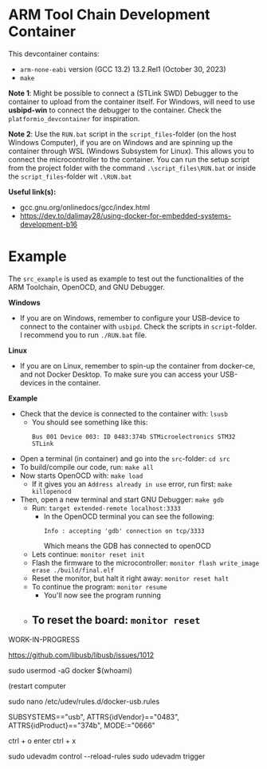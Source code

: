 # ARM Tool Chain Development Container

This devcontainer contains:
- `arm-none-eabi` version (GCC 13.2) 13.2.Rel1 (October 30, 2023)
- `make`



**Note 1**: Might be possible to connect a (STLink SWD) Debugger to the container to upload from the container itself. For Windows, will need to use **usbipd-win** to connect the debugger to the container. Check the `platformio_devcontainer` for inspiration.

**Note 2**: Use the `RUN.bat` script in the `script_files`-folder (on the host Windows Computer), if you are on Windows and are spinning up the container through WSL (Windows Subsystem for Linux). This allows you to connect the microcontroller to the container. You can run the setup script from the project folder with the command `.\script_files\RUN.bat` or inside the `script_files`-folder wit `.\RUN.bat`



**Useful link(s):**
- gcc.gnu.org/onlinedocs/gcc/index.html
- https://dev.to/dalimay28/using-docker-for-embedded-systems-development-b16

# Example

The `src_example` is used as example to test out the functionalities of the ARM Toolchain, OpenOCD, and GNU Debugger.

**Windows**
- If you are on Windows, remember to configure your USB-device to connect to the container with `usbipd`. Check the scripts in `script`-folder. I recommend you to run `./RUN.bat` file.

**Linux**
- If you are on Linux, remember to spin-up the container from docker-ce, and not Docker Desktop. To make sure you can access your USB-devices in the container.

**Example**

- Check that the device is connected to the container with: `lsusb`
    - You should see something like this:
        ```
        Bus 001 Device 003: ID 0483:374b STMicroelectronics STM32 STLink
        ```
- Open a terminal (in container) and go into the `src`-folder: `cd src`
- To build/compile our code, run: `make all`
- Now starts OpenOCD with: `make load`
    - If it gives you an `Address already in use` error, run first: `make killopenocd`
- Then, open a new terminal and start GNU Debugger: `make gdb`
    - Run: `target extended-remote localhost:3333` 
        - In the OpenOCD terminal you can see the following:
            ```
            Info : accepting 'gdb' connection on tcp/3333
            ```
            Which means the GDB has connected to openOCD
    - Lets continue: `monitor reset init`
    - Flash the firmware to the microcontroller: `monitor flash write_image erase ./build/final.elf`
    - Reset the monitor, but halt it right away: `monitor reset halt`
    - To continue the program: `monitor resume`
        - You'll now see the program running
    - To reset the board: `monitor reset`
        - 






WORK-IN-PROGRESS

https://github.com/libusb/libusb/issues/1012

sudo usermod -aG docker $(whoami)

(restart computer

sudo nano /etc/udev/rules.d/docker-usb.rules

SUBSYSTEMS=="usb", ATTRS{idVendor}=="0483", ATTRS{idProduct}=="374b", MODE:="0666"

ctrl + o
enter
ctrl + x

sudo udevadm control --reload-rules
sudo udevadm trigger

